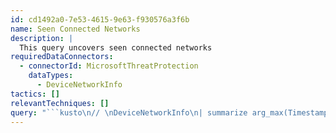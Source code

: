 ```yaml
---
id: cd1492a0-7e53-4615-9e63-f930576a3f6b
name: Seen Connected Networks
description: |
  This query uncovers seen connected networks
requiredDataConnectors:
  - connectorId: MicrosoftThreatProtection
    dataTypes:
      - DeviceNetworkInfo
tactics: []
relevantTechniques: []
query: "```kusto\n// \nDeviceNetworkInfo\n| summarize arg_max(Timestamp, *) by DeviceId\n| mv-expand todynamic(ConnectedNetworks)\n| where isnotempty( ConnectedNetworks.Name)\n| summarize by NetworkNames = tostring(ConnectedNetworks.Name)\n```"
---
```



